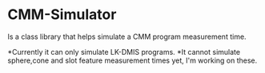 # CMM-Simulator
Is a class library that helps simulate a CMM program measurement time.

*Currently it can only simulate LK-DMIS programs.
*It cannot simulate sphere,cone and slot feature measurement times yet, I'm working on these.

